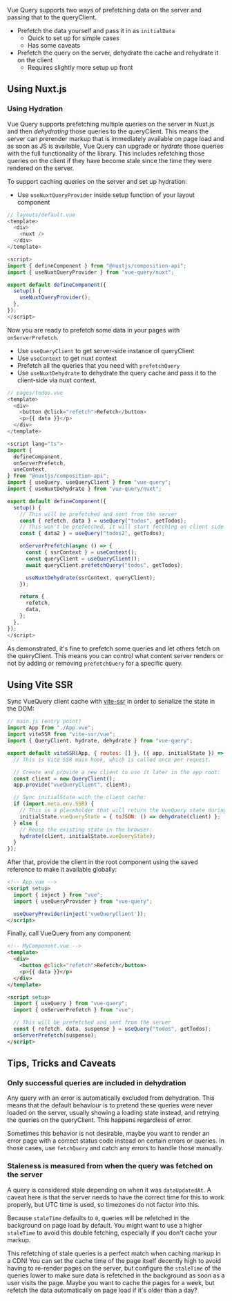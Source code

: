 Vue Query supports two ways of prefetching data on the server and passing that to the queryClient.

- Prefetch the data yourself and pass it in as `initialData`
  - Quick to set up for simple cases
  - Has some caveats
- Prefetch the query on the server, dehydrate the cache and rehydrate it on the client
  - Requires slightly more setup up front

## Using Nuxt.js

### Using Hydration

Vue Query supports prefetching multiple queries on the server in Nuxt.js and then _dehydrating_ those queries to the queryClient. This means the server can prerender markup that is immediately available on page load and as soon as JS is available, Vue Query can upgrade or _hydrate_ those queries with the full functionality of the library. This includes refetching those queries on the client if they have become stale since the time they were rendered on the server.

To support caching queries on the server and set up hydration:

- Use `useNuxtQueryProvider` inside setup function of your layout component

```js
// layouts/default.vue
<template>
  <div>
    <nuxt />
  </div>
</template>

<script>
import { defineComponent } from "@nuxtjs/composition-api";
import { useNuxtQueryProvider } from "vue-query/nuxt";

export default defineComponent({
  setup() {
    useNuxtQueryProvider();
  },
});
</script>

```

Now you are ready to prefetch some data in your pages with `onServerPrefetch`.

- Use `useQueryClient` to get server-side instance of queryClient
- Use `useContext` to get nuxt context
- Prefetch all the queries that you need with `prefetchQuery`
- Use `useNuxtDehydrate` to dehydrate the query cache and pass it to the client-side via nuxt context.

```js
// pages/todos.vue
<template>
  <div>
    <button @click="refetch">Refetch</button>
    <p>{{ data }}</p>
  </div>
</template>

<script lang="ts">
import {
  defineComponent,
  onServerPrefetch,
  useContext,
} from "@nuxtjs/composition-api";
import { useQuery, useQueryClient } from "vue-query";
import { useNuxtDehydrate } from "vue-query/nuxt";

export default defineComponent({
  setup() {
    // This will be prefetched and sent from the server
    const { refetch, data } = useQuery("todos", getTodos);
    // This won't be prefetched, it will start fetching on client side
    const { data2 } = useQuery("todos2", getTodos);

    onServerPrefetch(async () => {
      const { ssrContext } = useContext();
      const queryClient = useQueryClient();
      await queryClient.prefetchQuery("todos", getTodos);

      useNuxtDehydrate(ssrContext, queryClient);
    });

    return {
      refetch,
      data,
    };
  },
});
</script>
```

As demonstrated, it's fine to prefetch some queries and let others fetch on the queryClient. This means you can control what content server renders or not by adding or removing `prefetchQuery` for a specific query.

## Using Vite SSR

Sync VueQuery client cache with [vite-ssr](https://github.com/frandiox/vite-ssr) in order to serialize the state in the DOM:

```js
// main.js (entry point)
import App from "./App.vue";
import viteSSR from "vite-ssr/vue";
import { QueryClient, hydrate, dehydrate } from "vue-query";

export default viteSSR(App, { routes: [] }, ({ app, initialState }) => {
  // This is Vite SSR main hook, which is called once per request.

  // Create and provide a new client to use it later in the app root:
  const client = new QueryClient();
  app.provide("vueQueryClient", client);

  // Sync initialState with the client cache:
  if (import.meta.env.SSR) {
    // This is a placeholder that will return the VueQuery state during SSR:
    initialState.vueQueryState = { toJSON: () => dehydrate(client) };
  } else {
    // Reuse the existing state in the browser:
    hydrate(client, initialState.vueQueryState);
  }
});
```

After that, provide the client in the root component using the saved reference to make it available globally:

```html
<!-- App.vue -->
<script setup>
  import { inject } from "vue";
  import { useQueryProvider } from "vue-query";

  useQueryProvider(inject('vueQueryClient'));
</script>
```

Finally, call VueQuery from any component:

```html
<!-- MyComponent.vue -->
<template>
  <div>
    <button @click="refetch">Refetch</button>
    <p>{{ data }}</p>
  </div>
</template>

<script setup>
  import { useQuery } from "vue-query";
  import { onServerPrefetch } from "vue";

  // This will be prefetched and sent from the server
  const { refetch, data, suspense } = useQuery("todos", getTodos);
  onServerPrefetch(suspense);
</script>
```

## Tips, Tricks and Caveats

### Only successful queries are included in dehydration

Any query with an error is automatically excluded from dehydration. This means that the default behaviour is to pretend these queries were never loaded on the server, usually showing a loading state instead, and retrying the queries on the queryClient. This happens regardless of error.

Sometimes this behavior is not desirable, maybe you want to render an error page with a correct status code instead on certain errors or queries. In those cases, use `fetchQuery` and catch any errors to handle those manually.

### Staleness is measured from when the query was fetched on the server

A query is considered stale depending on when it was `dataUpdatedAt`. A caveat here is that the server needs to have the correct time for this to work properly, but UTC time is used, so timezones do not factor into this.

Because `staleTime` defaults to `0`, queries will be refetched in the background on page load by default. You might want to use a higher `staleTime` to avoid this double fetching, especially if you don't cache your markup.

This refetching of stale queries is a perfect match when caching markup in a CDN! You can set the cache time of the page itself decently high to avoid having to re-render pages on the server, but configure the `staleTime` of the queries lower to make sure data is refetched in the background as soon as a user visits the page. Maybe you want to cache the pages for a week, but refetch the data automatically on page load if it's older than a day?
